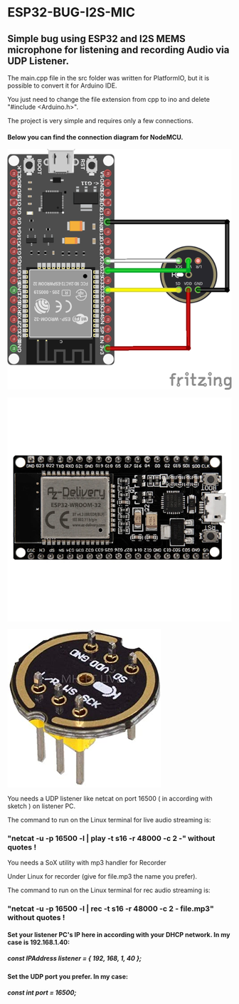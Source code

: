 # ESP32-BUG-I2S-MIC

## Simple bug using ESP32 and I2S MEMS microphone for listening and recording Audio via UDP Listener.

The main.cpp file in the src folder was written for PlatformIO, but it is possible to convert it for Arduino IDE.

You just need to change the file extension from cpp to ino and delete "#include <Arduino.h>".

The project is very simple and requires only a few connections.

#### Below you can find the connection diagram for NodeMCU.

![Diagram](/images/ESP32_I2S_MEMS.png)


![NodeMCU](/images/Esp32DevkitC_V2.jpg)


![INMP441](/images/inmp441.jpg)


You needs a UDP listener like netcat on port 16500 ( in according with sketch ) on listener PC.

The command to run on the Linux terminal for live audio streaming is:

### "netcat -u -p 16500 -l | play -t s16 -r 48000 -c 2 -" without quotes !

You needs a SoX utility with mp3 handler for Recorder

Under Linux for recorder (give for file.mp3 the name you prefer).

The command to run on the Linux terminal for rec audio streaming is:

### "netcat -u -p 16500 -l | rec -t s16 -r 48000 -c 2 - file.mp3" without quotes !

#### Set your listener PC's IP here in according with your DHCP network. In my case is 192.168.1.40:
##### const IPAddress listener = { 192, 168, 1, 40 };

#### Set the UDP port you prefer. In my case:
##### const int port = 16500;



